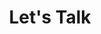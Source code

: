 ---
pid: CH60
title: Let's Talk
location_transcription: City Hall
zipcode: '19104'
outside_phl: 
neighborhood: University City,Belmont,Parkside,Powelton Village
age: '20'
age_range: 20-29
instagram: 
image_file_name: CH_60.jpg
proposal_transcription: |-
  -an area where people can come together and meet - placing meeting and interaction on a pedestal
  -the value of getting to meet people and creating a space for that experience
  -making an intentional space
topic: Unity
topic_summary: '0'
type: Interactive,Space
keywords_other: 
credit: Est J.
image_labels: An elevated circular area, with space in the middle of the platform
  for people
twitter: 
facebook: 
permalink: "/monuments/ch60/"
layout: item-page
---
